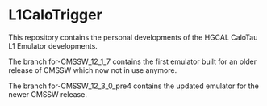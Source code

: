 # L1CaloTrigger

This repository contains the personal developments of the HGCAL CaloTau L1 Emulator developments.

The branch for-CMSSW_12_1_7 contains the first emulator built for an older release of CMSSW which now not in use anymore.

The branch for-CMSSW_12_3_0_pre4 contains the updated emulator for the newer CMSSW release.